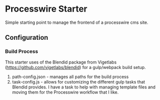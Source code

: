 # Processwire Starter
Simple starting point to manage the frontend of a processwire cms site.

## Configuration
### Build Process
This starter uses of the Blendid package from Vigetlabs (https://github.com/vigetlabs/blendid) for a gulp/webpack build setup.
1. path-config.json - manages all paths for the build process
2. task-config.js - allows for customizing the different gulp tasks that Blendid provides. I have a task to help with managing template files and moving them for the Processwire workflow that I like.
